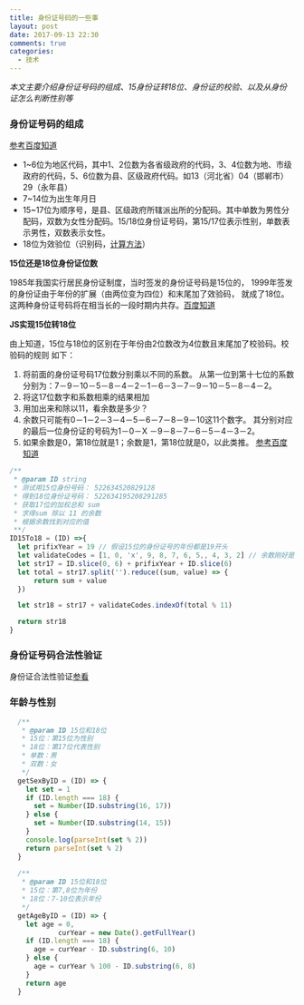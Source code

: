 ```yaml
---
title: 身份证号码的一些事
layout: post
date: 2017-09-13 22:30
comments: true
categories:
  - 技术
---
```


*本文主要介绍身份证号码的组成、15身份证转18位、身份证的校验、以及从身份证怎么判断性别等*

### 身份证号码的组成
[参考百度知道](https://zhidao.baidu.com/question/1817350950858804788.html?qbl=relate_question_0)
- 1~6位为地区代码，其中1、2位数为各省级政府的代码，3、4位数为地、市级政府的代码，5、6位数为县、区级政府代码。如13（河北省）04（邯郸市）29（永年县） 
- 7~14位为出生年月日
- 15~17位为顺序号，是县、区级政府所辖派出所的分配码。其中单数为男性分配码，双数为女性分配码。15/18位身份证号码，第15/17位表示性别，单数表示男性，双数表示女性。
- 18位为效验位（识别码，<a href="#a">计算方法</a>）

<!-- more -->

**15位还是18位身份证位数**

1985年我国实行居民身份证制度，当时签发的身份证号码是15位的，
1999年签发的身份证由于年份的扩展（由两位变为四位）和末尾加了效验码，
就成了18位。这两种身份证号码将在相当长的一段时期内共存。[百度知道](https://zhidao.baidu.com/question/1817350950858804788.html?qbl=relate_question_0)

**<span id="a">JS实现15位转18位</span>**

由上知道，15位与18位的区别在于年份由2位数改为4位数且末尾加了校验码。校验码的规则
如下：
1. 将前面的身份证号码17位数分别乘以不同的系数。
从第一位到第十七位的系数分别为：7－9－10－5－8－4－2－1－6－3－7－9－10－5－8－4－2。
2. 将这17位数字和系数相乘的结果相加
3. 用加出来和除以11，看余数是多少？
4. 余数只可能有0－1－2－3－4－5－6－7－8－9－10这11个数字。
其分别对应的最后一位身份证的号码为1－0－X －9－8－7－6－5－4－3－2。
5. 如果余数是0，第18位就是1；余数是1，第18位就是0，以此类推。
[参考百度知道](http://jingyan.baidu.com/article/22a299b525f9cd9e18376a58.html)


```jsx
/**
 * @param ID string
 * 测试用15位身份号码： 522634520829128
 * 得到18位身份证号码： 522634195208291285
 * 获取17位的加权总和 sum
 * 求得sum 除以 11 的余数
 * 根据余数找到对应的值
 **/
ID15To18 = (ID) =>{
  let prifixYear = 19 // 假设15位的身份证号的年份都是19开头
  let validateCodes = [1, 0, 'x', 9, 8, 7, 6, 5,, 4, 3, 2] // 余数刚好是数组的下标
  let str17 = ID.slice(0, 6) + prifixYear + ID.slice(6)
  let total = str17.split('').reduce((sum, value) => {
      return sum + value
  })

  let str18 = str17 + validateCodes.indexOf(total % 11)

  return str18
}

```

### 身份证号码合法性验证
身份证合法性验证[参看](http://www.cnblogs.com/acmilan/archive/2011/12/26/2301813.html)

### 年龄与性别
```js
  /**
   * @param ID 15位和18位
   * 15位：第15位为性别
   * 18位：第17位代表性别
   * 单数：男
   * 双数：女
   */
  getSexByID = (ID) => {
    let set = 1
    if (ID.length === 18) {
      set = Number(ID.substring(16, 17))
    } else {
      set = Number(ID.substring(14, 15))
    }
    console.log(parseInt(set % 2))
    return parseInt(set % 2)
  }
  
  /**
   * @param ID 15位和18位
   * 15位：第7,8位为年份
   * 18位：7-10位表示年份
   */
  getAgeByID = (ID) => {
    let age = 0,
            curYear = new Date().getFullYear()
    if (ID.length === 18) {
      age = curYear - ID.substring(6, 10)
    } else {
      age = curYear % 100 - ID.substring(6, 8)
    }
    return age
  }

```

